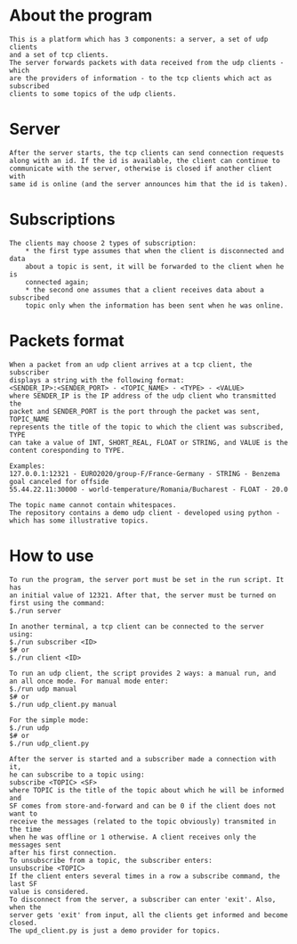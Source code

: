 # About the program
    This is a platform which has 3 components: a server, a set of udp clients
    and a set of tcp clients.
    The server forwards packets with data received from the udp clients - which
    are the providers of information - to the tcp clients which act as subscribed
    clients to some topics of the udp clients.

# Server
    After the server starts, the tcp clients can send connection requests
    along with an id. If the id is available, the client can continue to
    communicate with the server, otherwise is closed if another client with
    same id is online (and the server announces him that the id is taken).

# Subscriptions
    The clients may choose 2 types of subscription:
        * the first type assumes that when the client is disconnected and data
        about a topic is sent, it will be forwarded to the client when he is
        connected again;
        * the second one assumes that a client receives data about a subscribed
        topic only when the information has been sent when he was online.

# Packets format
    When a packet from an udp client arrives at a tcp client, the subscriber
    displays a string with the following format:
    <SENDER_IP>:<SENDER_PORT> - <TOPIC_NAME> - <TYPE> - <VALUE>
    where SENDER_IP is the IP address of the udp client who transmitted the
    packet and SENDER_PORT is the port through the packet was sent, TOPIC_NAME
    represents the title of the topic to which the client was subscribed, TYPE
    can take a value of INT, SHORT_REAL, FLOAT or STRING, and VALUE is the content coresponding to TYPE.

    Examples:
    127.0.0.1:12321 - EURO2020/group-F/France-Germany - STRING - Benzema goal canceled for offside
    55.44.22.11:30000 - world-temperature/Romania/Bucharest - FLOAT - 20.0

    The topic name cannot contain whitespaces.
    The repository contains a demo udp client - developed using python - which has some illustrative topics.

# How to use
    To run the program, the server port must be set in the run script. It has
    an initial value of 12321. After that, the server must be turned on first using the command:
    $./run server

    In another terminal, a tcp client can be connected to the server using:
    $./run subscriber <ID>
    $# or
    $./run client <ID>

    To run an udp client, the script provides 2 ways: a manual run, and
    an all once mode. For manual mode enter:
    $./run udp manual
    $# or
    $./run udp_client.py manual

    For the simple mode:
    $./run udp
    $# or
    $./run udp_client.py

    After the server is started and a subscriber made a connection with it,
    he can subscribe to a topic using:
    subscribe <TOPIC> <SF>
    where TOPIC is the title of the topic about which he will be informed and
    SF comes from store-and-forward and can be 0 if the client does not want to
    receive the messages (related to the topic obviously) transmited in the time
    when he was offline or 1 otherwise. A client receives only the messages sent
    after his first connection.
    To unsubscribe from a topic, the subscriber enters:
    unsubscribe <TOPIC>
    If the client enters several times in a row a subscribe command, the last SF
    value is considered.
    To disconnect from the server, a subscriber can enter 'exit'. Also, when the
    server gets 'exit' from input, all the clients get informed and become closed.
    The upd_client.py is just a demo provider for topics.
